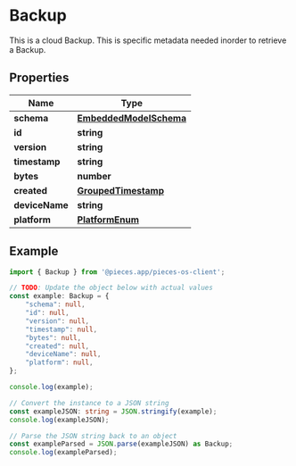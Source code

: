 
# Backup

This is a cloud Backup. This is specific metadata needed inorder to retrieve a Backup.

## Properties

Name | Type
------------ | -------------
**schema** | [**EmbeddedModelSchema**](EmbeddedModelSchema)
**id** | **string**
**version** | **string**
**timestamp** | **string**
**bytes** | **number**
**created** | [**GroupedTimestamp**](GroupedTimestamp)
**deviceName** | **string**
**platform** | [**PlatformEnum**](PlatformEnum)

## Example

```typescript
import { Backup } from '@pieces.app/pieces-os-client';

// TODO: Update the object below with actual values
const example: Backup = {
    "schema": null,
    "id": null,
    "version": null,
    "timestamp": null,
    "bytes": null,
    "created": null,
    "deviceName": null,
    "platform": null,
};

console.log(example);

// Convert the instance to a JSON string
const exampleJSON: string = JSON.stringify(example);
console.log(exampleJSON);

// Parse the JSON string back to an object
const exampleParsed = JSON.parse(exampleJSON) as Backup;
console.log(exampleParsed);
```


